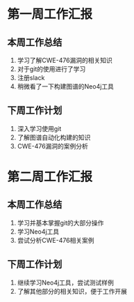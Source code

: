 # 第一周工作汇报
## 本周工作总结
1. 学习了解CWE-476漏洞的相关知识
2. 对于git的使用进行了学习
3. 注册slack
4. 稍微看了一下构建图谱的Neo4j工具
## 下周工作计划
1. 深入学习使用git
2. 了解图谱自动化构建的知识
3. CWE-476漏洞的案例分析

# 第二周工作汇报
## 本周工作总结
1. 学习并基本掌握git的大部分操作
2. 学习Neo4j工具
3. 尝试分析CWE-476相关案例

## 下周工作计划
1. 继续学习Neo4j工具，尝试测试样例
2. 了解其他部分的相关知识，便于工作开展

